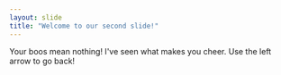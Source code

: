 ```yaml
---
layout: slide
title: "Welcome to our second slide!"
---
```

Your boos mean nothing! I've seen what makes you cheer.
Use the left arrow to go back!
